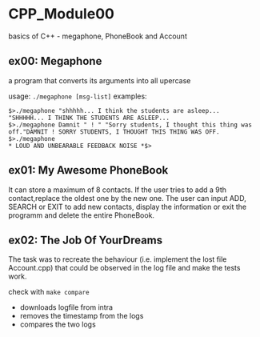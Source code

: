 # CPP_Module00
basics of C++ - megaphone, PhoneBook and Account

## ex00: Megaphone

a program that converts its arguments into all upercase

usage:
`./megaphone [msg-list]`
examples:
```
$>./megaphone "shhhhh... I think the students are asleep...
"SHHHHH... I THINK THE STUDENTS ARE ASLEEP...
$>./megaphone Damnit " ! " "Sorry students, I thought this thing was off."DAMNIT ! SORRY STUDENTS, I THOUGHT THIS THING WAS OFF.
$>./megaphone
* LOUD AND UNBEARABLE FEEDBACK NOISE *$>
```

## ex01: My Awesome PhoneBook

It can store a maximum of 8 contacts. If the user tries to add a 9th contact,replace the oldest one by the new one.
The user can input ADD, SEARCH or EXIT to add new contacts, display the information or exit the programm and delete the entire PhoneBook.

## ex02: The Job Of YourDreams

The task was to recreate the behaviour (i.e. implement the lost file Account.cpp) that could be observed in the log file and make the tests work.

check with `make compare`
- downloads logfile from intra
- removes the timestamp from the logs
- compares the two logs
